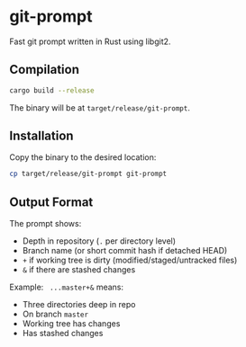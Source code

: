 # git-prompt

Fast git prompt written in Rust using libgit2.

## Compilation

```bash
cargo build --release
```

The binary will be at `target/release/git-prompt`.

## Installation

Copy the binary to the desired location:

```bash
cp target/release/git-prompt git-prompt
```

## Output Format

The prompt shows:
- Depth in repository (`.` per directory level)
- Branch name (or short commit hash if detached HEAD)
- `+` if working tree is dirty (modified/staged/untracked files)
- `&` if there are stashed changes

Example: ` ...master+&` means:
- Three directories deep in repo
- On branch `master`
- Working tree has changes
- Has stashed changes

